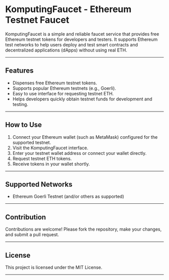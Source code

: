 
# KomputingFaucet - Ethereum Testnet Faucet

KomputingFaucet is a simple and reliable faucet service that provides free Ethereum testnet tokens for developers and testers. It supports Ethereum test networks to help users deploy and test smart contracts and decentralized applications (dApps) without using real ETH.

---

## Features

- Dispenses free Ethereum testnet tokens.
- Supports popular Ethereum testnets (e.g., Goerli).
- Easy to use interface for requesting testnet ETH.
- Helps developers quickly obtain testnet funds for development and testing.

---

## How to Use

1. Connect your Ethereum wallet (such as MetaMask) configured for the supported testnet.
2. Visit the KomputingFaucet interface.
3. Enter your testnet wallet address or connect your wallet directly.
4. Request testnet ETH tokens.
5. Receive tokens in your wallet shortly.

---

## Supported Networks

- Ethereum Goerli Testnet (and/or others as supported)

---

## Contribution

Contributions are welcome! Please fork the repository, make your changes, and submit a pull request.

---

## License

This project is licensed under the MIT License.

---

